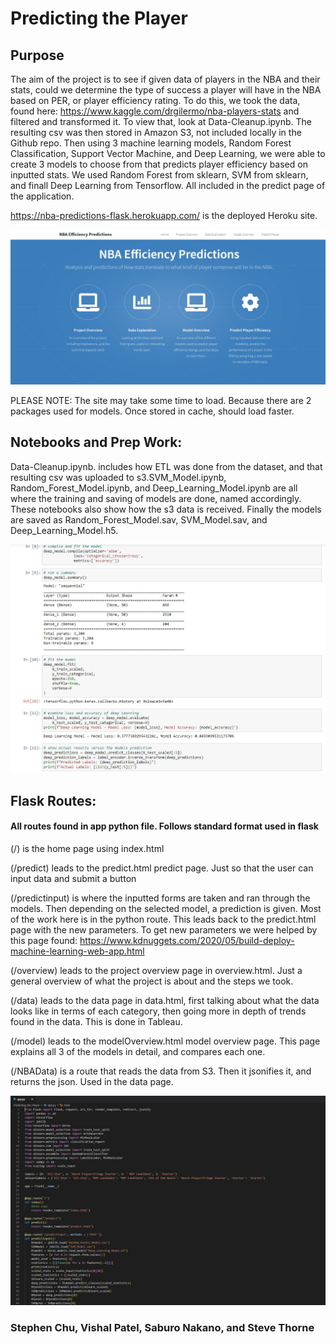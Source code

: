 # Predicting the Player

## Purpose
The aim of the project is to see if given data of players in the NBA and their stats, could we determine the type of success a player will have in the NBA based on PER, or player efficiency  rating. To do this, we took the data, found here: https://www.kaggle.com/drgilermo/nba-players-stats and filtered and transformed it. To view that, look at Data-Cleanup.ipynb. The resulting csv was then stored in Amazon S3, not included locally in the Github repo. Then using 3 machine learning models, Random Forest Classification, Support Vector Machine, and Deep Learning, we were able to create 3 models to choose from that predicts player efficiency based on inputted stats. We used Random Forest from sklearn, SVM from sklearn, and finall Deep Learning from Tensorflow. All included in the predict page of the application.

https://nba-predictions-flask.herokuapp.com/ is the deployed Heroku site.

![](images/site.jpg)

PLEASE NOTE: The site may take some time to load. Because there are 2 packages used for models. Once stored in cache, should load faster.

## Notebooks and Prep Work:
Data-Cleanup.ipynb. includes how ETL was done from the dataset, and that resulting csv was uploaded to s3.SVM_Model.ipynb, Random_Forest_Model.ipynb, and Deep_Learning_Model.ipynb are all where the training and saving of models are done, named accordingly. These notebooks also show how the s3 data is received.
Finally the models are saved as Random_Forest_Model.sav, SVM_Model.sav, and Deep_Learning_Model.h5. 

![](images/deep_learning.jpg)


## Flask Routes:
#### All routes found in app python file. Follows standard format used in flask
 (/) is the home page using index.html 

(/predict) leads to the predict.html predict page. Just so that the user can input data and submit a button

(/predictinput) is where the inputted forms are taken and ran through the models. Then depending on the selected model, a prediction is given. Most of the work here is in the python route. This leads back to the predict.html page with the new parameters. To get new parameters we were helped by this page
found: https://www.kdnuggets.com/2020/05/build-deploy-machine-learning-web-app.html

(/overview) leads to the project overview page in overview.html. Just a general overview of what the project is about and the steps we took.

(/data) leads to the data page in data.html, first talking about what the data looks like in terms of each category, then going more in depth of trends found in the data. This is done in Tableau.

(/model) leads to the modelOverview.html model overview page. This page explains all 3 of the models in detail, and compares each one.

(/NBAData) is a route that reads the data from S3. Then it jsonifies it, and returns the json. Used in the data page.

![](images/flask.jpg)


### Stephen Chu, Vishal Patel, Saburo Nakano, and Steve Thorne
